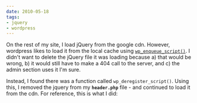 ```yaml
---
date: 2010-05-18
tags:
- jquery
- wordpress
---
```

On the rest of my site, I load jQuery from the google cdn.  However, wordpress likes to load it from the local cache using [`wp_enqueue_script()`](http://codex.wordpress.org/Function_Reference/wp_enqueue_script).  I didn't want to delete the jQuery file it was loading because a) that would be wrong, b) it would still have to make a 404 call to the server, and c) the admin section uses it I'm sure.

<!--more-->

Instead, I found there was a function called `wp_deregister_script()`.  Using this, I removed the jquery from my **`header.php`** file - and continued to load it from the cdn.  For reference, this is what I did:

